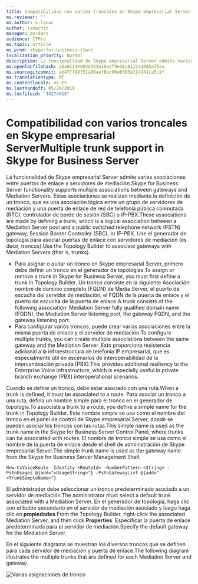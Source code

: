 ```yaml
---
title: Compatibilidad con varios troncales en Skype empresarial Server
ms.reviewer: ''
ms.author: v-lanac
author: lanachin
manager: serdars
audience: ITPro
ms.topic: article
ms.prod: skype-for-business-itpro
localization_priority: Normal
description: La funcionalidad de Skype empresarial Server admite varias asociaciones entre puertas de enlace y servidores de mediación. Estas asociaciones se realizan mediante la definición de un tronco, que es una asociación lógica entre un grupo de servidores de mediación y una puerta de enlace de red de telefonía pública conmutada (RTC), controlador de borde de sesión (SBC) o IP-PBX. Use el generador de topología para asociar puertas de enlace con servidores de mediación (es decir, troncos).
ms.openlocfilehash: a6a0134ee04d939a10aaf9e36c81124d085af5aa
ms.sourcegitcommit: ab47ff88f51a96aaf8bc99a6303e114d41ca5c2f
ms.translationtype: MT
ms.contentlocale: es-ES
ms.lasthandoff: 05/20/2019
ms.locfileid: "34274915"
---
```

# <a name="multiple-trunk-support-in-skype-for-business-server"></a><span data-ttu-id="6e0f6-105">Compatibilidad con varios troncales en Skype empresarial Server</span><span class="sxs-lookup"><span data-stu-id="6e0f6-105">Multiple trunk support in Skype for Business Server</span></span>

<span data-ttu-id="6e0f6-106">La funcionalidad de Skype empresarial Server admite varias asociaciones entre puertas de enlace y servidores de mediación.</span><span class="sxs-lookup"><span data-stu-id="6e0f6-106">Skype for Business Server functionality supports multiple associations between gateways and Mediation Servers.</span></span> <span data-ttu-id="6e0f6-107">Estas asociaciones se realizan mediante la definición de un tronco, que es una asociación lógica entre un grupo de servidores de mediación y una puerta de enlace de red de telefonía pública conmutada (RTC), controlador de borde de sesión (SBC) o IP-PBX.</span><span class="sxs-lookup"><span data-stu-id="6e0f6-107">These associations are made by defining a trunk, which is a logical association between a Mediation Server pool and a public switched telephone network (PSTN) gateway, Session Border Controller (SBC), or IP-PBX.</span></span> <span data-ttu-id="6e0f6-108">Use el generador de topología para asociar puertas de enlace con servidores de mediación (es decir, troncos).</span><span class="sxs-lookup"><span data-stu-id="6e0f6-108">Use the Topology Builder to associate gateways with Mediation Servers (that is, trunks).</span></span>

- <span data-ttu-id="6e0f6-109">Para asignar o quitar un tronco en Skype empresarial Server, primero debe definir un tronco en el generador de topologías.</span><span class="sxs-lookup"><span data-stu-id="6e0f6-109">To assign or remove a trunk in Skype for Business Server, you must first define a trunk in Topology Builder.</span></span> <span data-ttu-id="6e0f6-110">Un tronco consiste en la siguiente Asociación: nombre de dominio completo (FQDN) de Media Server, el puerto de escucha del servidor de mediación, el FQDN de la puerta de enlace y el puerto de escucha de la puerta de enlace.</span><span class="sxs-lookup"><span data-stu-id="6e0f6-110">A trunk consists of the following association: Mediation Server fully qualified domain name (FQDN), the Mediation Server listening port, the gateway FQDN, and the gateway listening port.</span></span>
- <span data-ttu-id="6e0f6-111">Para configurar varios troncos, puede crear varias asociaciones entre la misma puerta de enlace y el servidor de mediación.</span><span class="sxs-lookup"><span data-stu-id="6e0f6-111">To configure multiple trunks, you can create multiple associations between the same gateway and the Mediation Server.</span></span> <span data-ttu-id="6e0f6-112">Esto proporciona resistencia adicional a la infraestructura de telefonía IP empresarial, que es especialmente útil en escenarios de interoperabilidad de la intercambiación privada (PBX).</span><span class="sxs-lookup"><span data-stu-id="6e0f6-112">This provides additional resiliency to the Enterprise Voice infrastructure, which is especially useful in private branch exchange (PBX) interoperational scenarios.</span></span> 

<span data-ttu-id="6e0f6-113">Cuando se define un tronco, debe estar asociado con una ruta.</span><span class="sxs-lookup"><span data-stu-id="6e0f6-113">When a trunk is defined, it must be associated to a route.</span></span> <span data-ttu-id="6e0f6-114">Para asociar un tronco a una ruta, defina un nombre simple para el tronco en el generador de topología.</span><span class="sxs-lookup"><span data-stu-id="6e0f6-114">To associate a trunk to a route, you define a simple name for the trunk in Topology Builder.</span></span> <span data-ttu-id="6e0f6-115">Este nombre simple se usa como el nombre del tronco en el panel de control de Skype empresarial Server, donde se pueden asociar los troncos con las rutas.</span><span class="sxs-lookup"><span data-stu-id="6e0f6-115">This simple name is used as the trunk name in the Skype for Business Server Control Panel, where trunks can be associated with routes.</span></span> <span data-ttu-id="6e0f6-116">El nombre de tronco simple se usa como el nombre de la puerta de enlace desde el shell de administración de Skype empresarial Server.</span><span class="sxs-lookup"><span data-stu-id="6e0f6-116">The simple trunk name is used as the gateway name from the Skype for Business Server Management Shell.</span></span>

`New-CsVoiceRoute -Identity <RouteId> -NumberPattern <String> -PstnUsages @{add="<UsageString>"} -PstnGatewayList @{add="<TrunkSimpleName>"}`

<span data-ttu-id="6e0f6-117">El administrador debe seleccionar un tronco predeterminado asociado a un servidor de mediación.</span><span class="sxs-lookup"><span data-stu-id="6e0f6-117">The administrator must select a default trunk associated with a Mediation Server.</span></span> <span data-ttu-id="6e0f6-118">En el generador de topología, haga clic con el botón secundario en el servidor de mediación asociado y luego haga clic en **propiedades**.</span><span class="sxs-lookup"><span data-stu-id="6e0f6-118">From the Topology Builder, right-click the associated Mediation Server, and then click **Properties**.</span></span> <span data-ttu-id="6e0f6-119">Especificar la puerta de enlace predeterminada para el servidor de mediación.</span><span class="sxs-lookup"><span data-stu-id="6e0f6-119">Specify the default gateway for the Mediation Server.</span></span> 

<span data-ttu-id="6e0f6-120">En el siguiente diagrama se muestran los diversos troncos que se definen para cada servidor de mediación y puerta de enlace.</span><span class="sxs-lookup"><span data-stu-id="6e0f6-120">The following diagram illustrates the multiple trunks that are defined for each Mediation Server and gateway.</span></span> 

![Varias asignaciones de tronco](../../media/multiple-trunk-assignments.jpg)
